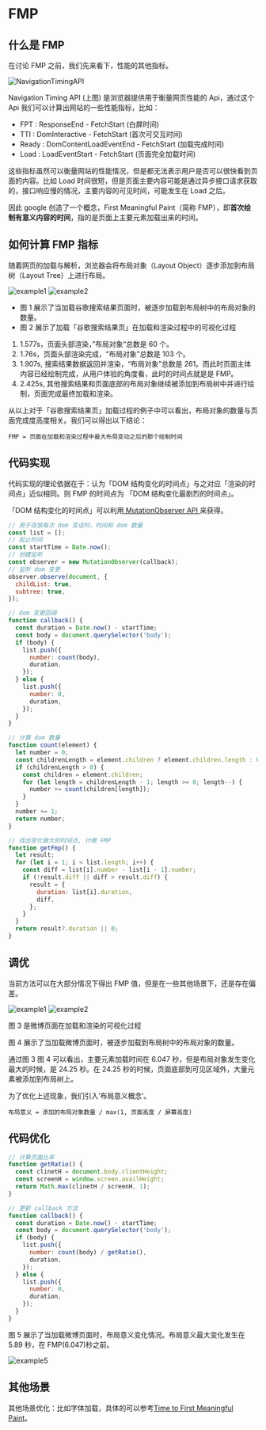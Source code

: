# FMP

## 什么是 FMP

在讨论 FMP 之前，我们先来看下，性能的其他指标。

![NavigationTimingAPI](./NavigationTimingAPI.png)

Navigation Timing API (上图) 是浏览器提供用于衡量网页性能的 Api，通过这个 Api 我们可以计算出网站的一些性能指标，比如：

- FPT : ResponseEnd - FetchStart (白屏时间)
- TTI : DomInteractive - FetchStart (首次可交互时间)
- Ready : DomContentLoadEventEnd - FetchStart (加载完成时间)
- Load : LoadEventStart - FetchStart (页面完全加载时间)

这些指标虽然可以衡量网站的性能情况，但是都无法表示用户是否可以很快看到页面的内容。比如 Load 时间很短，但是页面主要内容可能是通过异步接口请求获取的，接口响应慢的情况，主要内容的可见时间，可能发生在 Load 之后。

因此 google 创造了一个概念，First Meaningful Paint（简称 FMP），即**首次绘制有意义内容的时间**，指的是页面上主要元素加载出来的时间。

## 如何计算 FMP 指标

随着网页的加载与解析，浏览器会将布局对象（Layout Object）逐步添加到布局树（Layout Tree）上进行布局。

![example1](./example1.png)
![example2](./example2.png)

- 图 1 展示了当加载谷歌搜索结果页面时，被逐步加载到布局树中的布局对象的数量。
- 图 2 展示了加载「谷歌搜索结果页」在加载和渲染过程中的可视化过程

1. 1.577s，页面头部渲染，”布局对象“总数是 60 个。
2. 1.76s，页面头部渲染完成，“布局对象”总数是 103 个。
3. 1.907s, 搜索结果数据返回并渲染，“布局对象”总数是 261。而此时页面主体内容已经绘制完成，从用户体验的角度看，此时的时间点就是是 FMP。
4. 2.425s, 其他搜索结果和页面底部的布局对象继续被添加到布局树中并进行绘制，页面完成最终加载和渲染。

从以上对于「谷歌搜索结果页」加载过程的例子中可以看出，布局对象的数量与页面完成度高度相关。我们可以得出以下结论：

```
FMP = 页面在加载和渲染过程中最大布局变动之后的那个绘制时间
```

## 代码实现

代码实现的理论依据在于：认为「DOM 结构变化的时间点」与之对应「渲染的时间点」近似相同。则 FMP 的时间点为 「DOM 结构变化最剧烈的时间点」。

「DOM 结构变化的时间点」可以利用[ MutationObserver API ](https://developer.mozilla.org/zh-CN/docs/Web/API/MutationObserver)来获得。

```js
// 用于存放每次 dom 变话时，时间和 dom 数量
const list = [];
// 起止时间
const startTime = Date.now();
// 创建监听
const observer = new MutationObserver(callback);
// 监听 dom 变更
observer.observe(document, {
  childList: true,
  subtree: true,
});

// dom 变更回调
function callback() {
  const duration = Date.now() - startTime;
  const body = document.querySelector('body');
  if (body) {
    list.push({
      number: count(body),
      duration,
    });
  } else {
    list.push({
      number: 0,
      duration,
    });
  }
}

// 计算 dom 数量
function count(element) {
  let number = 0;
  const childrenLength = element.children ? element.children.length : 0;
  if (childrenLength > 0) {
    const children = element.children;
    for (let length = childrenLength - 1; length >= 0; length--) {
      number += count(children[length]);
    }
  }
  number += 1;
  return number;
}

// 找出变化做大的时间点, 计做 FMP
function getFmp() {
  let result;
  for (let i = 1; i < list.length; i++) {
    const diff = list[i].number - list[i - 1].number;
    if (!result.diff || diff > result.diff) {
      result = {
        duration: list[i].duration,
        diff,
      };
    }
  }
  return result?.duration || 0;
}
```

## 调优

当前方法可以在大部分情况下得出 FMP 值，但是在一些其他场景下，还是存在偏差。

![example1](./example3.png)
![example2](./example4.png)

图 3 是微博页面在加载和渲染的可视化过程

图 4 展示了当加载微博页面时，被逐步加载到布局树中的布局对象的数量。

通过图 3 图 4 可以看出，主要元素加载时间在 6.047 秒，但是布局对象发生变化最大的时候，是 24.25 秒。在 24.25 秒的时候，页面底部到可见区域外，大量元素被添加到布局树上。

为了优化上述现象，我们引入‘布局意义概念’。

```
布局意义 = 添加的布局对象数量 / max(1, 页面高度 / 屏幕高度)
```

## 代码优化

```js
// 计算页面比率
function getRatio() {
  const clinetH = document.body.clientHeight;
  const screenH = window.screen.availHeight;
  return Math.max(clinetH / screenH, 1);
}

// 更新 callback 方法
function callback() {
  const duration = Date.now() - startTime;
  const body = document.querySelector('body');
  if (body) {
    list.push({
      number: count(body) / getRatio(),
      duration,
    });
  } else {
    list.push({
      number: 0,
      duration,
    });
  }
}
```

图 5 展示了当加载微博页面时，布局意义变化情况。布局意义最大变化发生在 5.89 秒，在 FMP(6.047)秒之前。

![example5](./example4.png)

## 其他场景

其他场景优化：比如字体加载，具体的可以参考[Time to First Meaningful Paint](https://docs.google.com/document/d/1BR94tJdZLsin5poeet0XoTW60M0SjvOJQttKT-JK8HI/view?hl=zh-cn#heading=h.tdqghbi9ia5d)。

